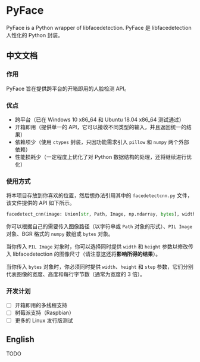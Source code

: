 # PyFace
PyFace is a Python wrapper of libfacedetection. PyFace 是 libfacedetection 人性化的 Python 封装。

## 中文文档

### 作用

PyFace 旨在提供跨平台的开箱即用的人脸检测 API。

### 优点

- 跨平台（已在 Windows 10 x86_64 和 Ubuntu 18.04 x86_64 测试通过）
- 开箱即用（提供单一的 API，它可以接收不同类型的输入，并且返回统一的结果）
- 依赖项少（使用 `ctypes` 封装，只因功能需求引入 `pillow` 和 `numpy` 两个外部依赖）
- 性能损耗少（一定程度上优化了对 Python 数据结构的处理，还将继续进行优化）

### 使用方式

将本项目存放到你喜欢的位置，然后想办法引用其中的 `facedetectcnn.py` 文件，该文件提供的 API 如下所示。

```python
facedetect_cnn(image: Union[str, Path, Image, np.ndarray, bytes], width: int = 0, height: int = 0, step: int = 0) -> Faces
```

你可以根据自己的需要传入图像路径（以字符串或 `Path` 对象的形式）、`PIL Image` 对象、BGR 格式的 `numpy` 数组或 `bytes` 对象。

当你传入 `PIL Image` 对象时，你可以选择同时提供 `width` 和 `height` 参数以修改传入 libfacedetection 的图像尺寸（请注意这还将**影响所得的结果**）。

当你传入 `bytes` 对象时，你必须同时提供 `width`、`height` 和 `step` 参数，它们分别代表图像的宽度、高度和每行字节数（通常为宽度的 3 倍）。

### 开发计划

- [ ] 开箱即用的多线程支持
- [ ] 树莓派支持（Raspbian）
- [ ] 更多的 Linux 发行版测试

## English

TODO